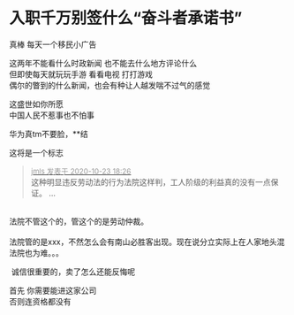 # 入职千万别签什么“奋斗者承诺书”


真棒 每天一个移民小广告<img src="static/image/smiley/default/lol.gif" smilieid="12" border="0" alt="" />

这两年不能看什么时政新闻 也不能去什么地方评论什么<br />
但即使每天就玩玩手游 看看电视 打打游戏<br />
偶尔的瞥到的什么新闻，也会有种让人越发喘不过气的感觉

这盛世如你所愿<br />
中国人民不惹事也不怕事<br />
<img id="aimg_PE0R3" onclick="zoom(this, this.src, 0, 0, 0)" class="zoom" src="https://i.imgur.com/zj2essL.png" onmouseover="img_onmouseoverfunc(this)" onload="thumbImg(this)" border="0" alt="" />

华为真tm不要脸，**结<br />


这将是一个标志

<div class="quote"><blockquote><font size="2"><a href="https://www.hostloc.com/forum.php?mod=redirect&amp;goto=findpost&amp;pid=9342440&amp;ptid=757700" target="_blank"><font color="#999999">jmls 发表于 2020-10-23 18:26</font></a></font><br />
这种明显违反劳动法的行为法院这样判，工人阶级的利益真的没有一点保证。 ...</blockquote></div><br />
法院不管这个的，管这个的是劳动仲裁。<br />
<br />
法院管的是xxx，不然怎么会有南山必胜客出现。现在说分立实际上在人家地头混法院也为难。。。

<img src="static/image/smiley/default/hug.gif" smilieid="13" border="0" alt="" /> 诚信很重要的，卖了怎么还能反悔呢

首先 你需要能进这家公司<br />
否则连资格都没有
